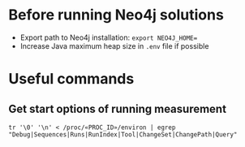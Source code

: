 # Before running Neo4j solutions

- Export path to Neo4j installation: `export NEO4J_HOME=`
- Increase Java maximum heap size in `.env` file if possible

# Useful commands

## Get start options of running measurement
```console
tr '\0' '\n' < /proc/«PROC_ID»/environ | egrep "Debug|Sequences|Runs|RunIndex|Tool|ChangeSet|ChangePath|Query"
```
